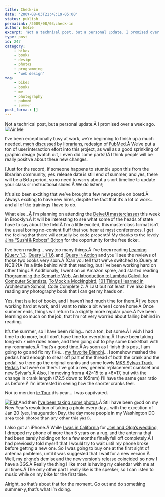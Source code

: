 ```yaml
---
title: Check-in
date: '2009-08-03T21:42:19-05:00'
status: publish
permalink: /2009/08/03/check-in
author: Eddie
excerpt: 'Not a technical post, but a personal update. I promised over a week ago.'
type: post
id: 247
category:
    - bikes
    - books
    - design
    - photos
    - programming
    - 'web design'
tag:
    - bikes
    - books
    - me
    - photography
    - pubmed
    - summer
post_format: []
---
```

Not a technical post, but a personal update.Â I promised over a week ago. [![Air Me](http://farm4.static.flickr.com/3494/3753939045_227dd6b275_m.jpg)](http://www.flickr.com/photos/ed_welker/3753939045/ "Air Me by eddie.welker, on Flickr")

I’ve been exceptionally busy at work, we’re beginning to finish up a much needed, [much](http://www.library.drexel.edu/blogs/drexelbioscience/?tag=nih) [discussed](http://laikaspoetnik.wordpress.com/2009/04/01/pubmed-changes-at-the-front-door/) by [librarians](http://eagledawg.blogspot.com/2009/05/pubmed-update-now-online-now-share-your.html), redesign of [PubMed](http://pubmed.gov).Â We’ve put a ton of user interaction effort into this project, as well as a good sprinkling of graphic design (watch out, I even did some parts!)Â I think people will be really positive about these new changes.

\[Just for the record, if someone happens to stumble upon this from the librarian community, yes, release date is still end of summer, and yes, there will be a Beta period, so no need to worry about a short timeline to update your class or instructional slides.Â We do listen!\]

It’s also been exciting that we’ve brought a few new people on board.Â Always exciting to have new hires, despite the fact that it’s a lot of work… and all of the trainings I have to do.

What else…Â I’m planning on attending the [DelveUI masterclasses](http://delvenyc.com/) this week in Brooklyn.Â It will be interesting to see what some of the heads of state have to say about the field.Â I’m a little excited, this masterclass format isn’t the usual boring no-content fluff that you hear at most conferences. I get the feeling that there will actually be code present!Â My thanks to the lovely [Jina “Sushi &amp; Robots” Bolton](http://www.sushiandrobots.com/) for the opportunity for the free ticket.

I’ve been reading… way too many things.Â I’ve been reading [Learning jQuery 1.3](http://www.packtpub.com/learning-jquery-1.3/book), [jQuery UI 1.6](http://www.packtpub.com/user-interface-library-for-jquery/book), and [jQuery in Action](http://www.amazon.com/gp/product/1933988355?ie=UTF8&tag=eddwelsblo-20&linkCode=as2&camp=1789&creative=390957&creativeASIN=1933988355) and you’ll see the reviews of those two books very soon.Â (Can you tell that we’ve switched to jQuery at NCBI?)Â I’m a little behind with that reading, but I’ve been working hard on other things.Â Additionally, I went on an Amazon spree, and started reading [Programming the Semantic Web](http://www.amazon.com/gp/product/0596153813?ie=UTF8&tag=eddwelsblo-20&linkCode=as2&camp=1789&creative=390957&creativeASIN=0596153813), [An Introduction to Lambda Calculi for Computer Scientists](http://www.amazon.com/gp/product/0954300653?ie=UTF8&tag=eddwelsblo-20&linkCode=as2&camp=1789&creative=390957&creativeASIN=0954300653), [To Mock a Mockingbird](http://www.amazon.com/gp/product/0192801422?ie=UTF8&tag=eddwelsblo-20&linkCode=as2&camp=1789&creative=390957&creativeASIN=0192801422), [101 Things I learned in Architecture School](http://www.amazon.com/gp/product/0262062666?ie=UTF8&tag=eddwelsblo-20&linkCode=as2&camp=1789&creative=390957&creativeASIN=0262062666), [Code Complete 2](http://www.amazon.com/gp/product/0735619670?ie=UTF8&tag=eddwelsblo-20&linkCode=as2&camp=1789&creative=390957&creativeASIN=0735619670). Â Last but not least, I’ve also been reading any photography book that I can get my hands on.

Yes, that is a lot of books, and I haven’t had much time for them.Â I’ve been working hard at work, and I want to relax a bit when I come home.Â Once summer ends, things will return to a slightly more regular pace.Â I’ve been learning so much on the job, that I’m not very worried about falling behind in reading.

It’s the summer, so I have been riding… not a ton, but some.Â I wish I had time to do more, but I don’t have time for everything.Â I have been taking long-ish 7 mile rides home, and then going out to play some basketball with my roommates.Â That’s a good time.Â As soon as I finish this post, I am going to go and fix my fixie… [my favorite Bianchi](http://www.flickr.com/photos/ed_welker/499906278/)… I somehow mashed the pedals hard enough to shear off part of the thread of both the crank and the pedal, so there go the original cranks and some lovely [MKS Sylvan Track Pedals](http://sheldonbrown.com/harris/pedals.html#platform) that were on there. I’ve got a new, generic replacement crankset and new Sylvan’s.Â Also, I’m moving from a 42×15 to a 46×17, but with the change in crank length (172.5 down to 165mm) I’ll have the same gear ratio as before.Â I’m interested in seeing how the shorter cranks feel.

Not to mention [le Tour](http://www.letour.fr/us/homepage_horscourseTDF.html) this year… I was captivated.

[![Fish](http://farm3.static.flickr.com/2670/3686013626_b14883b58f_m.jpg)](http://www.flickr.com/photos/ed_welker/3686013626/ "Fish by eddie.welker, on Flickr")And then [I’ve been taking some photos](http://www.flickr.com/photos/ed_welker/).Â Still have been good on my New Year’s resolution of taking a photo every day… with the exception of Jan 20 (yes, Inauguration Day, the day more people in my Washington DC area took photos than any other this year).

I also got an iPhone.Â While [I was in California](http://www.flickr.com/photos/ed_welker/sets/72157620701884345/) for [Joel and Olga’s wedding](http://www.flickr.com/photos/ed_welker/sets/72157620771003449/), I dropped my phone of more than 5 years on a rug, and the antenna that had been barely holding on for a few months finally fell off completely.Â I had previously told myself that I would try to wait until my phone broke before getting a new one. So I was going to buy one at the first sight of antenna problems, until it was suggested that I wait for a new version.Â Well, my phone’s demise and the new version’s release coincided, so now I have a 3GS.Â Really the thing I like most is having my calendar with me at all times.Â The only other part I really like is the speaker, so I can listen to music while on my bike for the first time.

Alright, so that’s about that for the moment. Go out and do something summer-y, that’s what I’m doing.